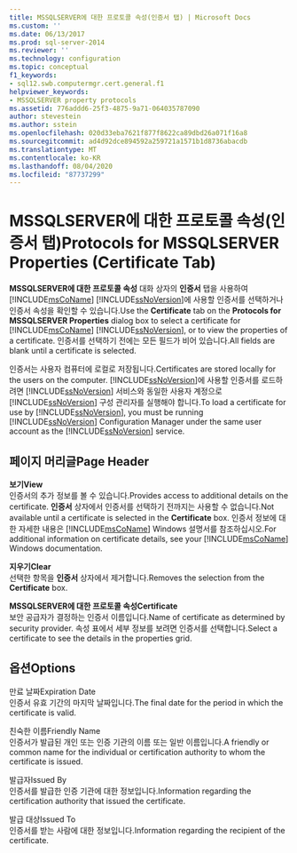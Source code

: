 ```yaml
---
title: MSSQLSERVER에 대한 프로토콜 속성(인증서 탭) | Microsoft Docs
ms.custom: ''
ms.date: 06/13/2017
ms.prod: sql-server-2014
ms.reviewer: ''
ms.technology: configuration
ms.topic: conceptual
f1_keywords:
- sql12.swb.computermgr.cert.general.f1
helpviewer_keywords:
- MSSQLSERVER property protocols
ms.assetid: 776addd6-25f3-4875-9a71-064035787090
author: stevestein
ms.author: sstein
ms.openlocfilehash: 020d33eba7621f877f8622ca89dbd26a071f16a8
ms.sourcegitcommit: ad4d92dce894592a259721a1571b1d8736abacdb
ms.translationtype: MT
ms.contentlocale: ko-KR
ms.lasthandoff: 08/04/2020
ms.locfileid: "87737299"
---
```

# <a name="protocols-for-mssqlserver-properties-certificate-tab"></a><span data-ttu-id="c9a18-102">MSSQLSERVER에 대한 프로토콜 속성(인증서 탭)</span><span class="sxs-lookup"><span data-stu-id="c9a18-102">Protocols for MSSQLSERVER Properties (Certificate Tab)</span></span>
  <span data-ttu-id="c9a18-103">**MSSQLSERVER에 대한 프로토콜 속성** 대화 상자의 **인증서** 탭을 사용하여 [!INCLUDE[msCoName](../../includes/msconame-md.md)] [!INCLUDE[ssNoVersion](../../includes/ssnoversion-md.md)]에 사용할 인증서를 선택하거나 인증서 속성을 확인할 수 있습니다.</span><span class="sxs-lookup"><span data-stu-id="c9a18-103">Use the **Certificate** tab on the **Protocols for MSSQLSERVER Properties** dialog box to select a certificate for [!INCLUDE[msCoName](../../includes/msconame-md.md)] [!INCLUDE[ssNoVersion](../../includes/ssnoversion-md.md)], or to view the properties of a certificate.</span></span> <span data-ttu-id="c9a18-104">인증서를 선택하기 전에는 모든 필드가 비어 있습니다.</span><span class="sxs-lookup"><span data-stu-id="c9a18-104">All fields are blank until a certificate is selected.</span></span>  
  
 <span data-ttu-id="c9a18-105">인증서는 사용자 컴퓨터에 로컬로 저장됩니다.</span><span class="sxs-lookup"><span data-stu-id="c9a18-105">Certificates are stored locally for the users on the computer.</span></span> <span data-ttu-id="c9a18-106">[!INCLUDE[ssNoVersion](../../includes/ssnoversion-md.md)]에 사용할 인증서를 로드하려면 [!INCLUDE[ssNoVersion](../../includes/ssnoversion-md.md)] 서비스와 동일한 사용자 계정으로 [!INCLUDE[ssNoVersion](../../includes/ssnoversion-md.md)] 구성 관리자를 실행해야 합니다.</span><span class="sxs-lookup"><span data-stu-id="c9a18-106">To load a certificate for use by [!INCLUDE[ssNoVersion](../../includes/ssnoversion-md.md)], you must be running [!INCLUDE[ssNoVersion](../../includes/ssnoversion-md.md)] Configuration Manager under the same user account as the [!INCLUDE[ssNoVersion](../../includes/ssnoversion-md.md)] service.</span></span>  
  
## <a name="page-header"></a><span data-ttu-id="c9a18-107">페이지 머리글</span><span class="sxs-lookup"><span data-stu-id="c9a18-107">Page Header</span></span>  
 <span data-ttu-id="c9a18-108">**보기**</span><span class="sxs-lookup"><span data-stu-id="c9a18-108">**View**</span></span>  
 <span data-ttu-id="c9a18-109">인증서의 추가 정보를 볼 수 있습니다.</span><span class="sxs-lookup"><span data-stu-id="c9a18-109">Provides access to additional details on the certificate.</span></span> <span data-ttu-id="c9a18-110">**인증서** 상자에서 인증서를 선택하기 전까지는 사용할 수 없습니다.</span><span class="sxs-lookup"><span data-stu-id="c9a18-110">Not available until a certificate is selected in the **Certificate** box.</span></span> <span data-ttu-id="c9a18-111">인증서 정보에 대한 자세한 내용은 [!INCLUDE[msCoName](../../includes/msconame-md.md)] Windows 설명서를 참조하십시오.</span><span class="sxs-lookup"><span data-stu-id="c9a18-111">For additional information on certificate details, see your [!INCLUDE[msCoName](../../includes/msconame-md.md)] Windows documentation.</span></span>  
  
 <span data-ttu-id="c9a18-112">**지우기**</span><span class="sxs-lookup"><span data-stu-id="c9a18-112">**Clear**</span></span>  
 <span data-ttu-id="c9a18-113">선택한 항목을 **인증서** 상자에서 제거합니다.</span><span class="sxs-lookup"><span data-stu-id="c9a18-113">Removes the selection from the **Certificate** box.</span></span>  
  
 <span data-ttu-id="c9a18-114">**MSSQLSERVER에 대한 프로토콜 속성**</span><span class="sxs-lookup"><span data-stu-id="c9a18-114">**Certificate**</span></span>  
 <span data-ttu-id="c9a18-115">보안 공급자가 결정하는 인증서 이름입니다.</span><span class="sxs-lookup"><span data-stu-id="c9a18-115">Name of certificate as determined by security provider.</span></span> <span data-ttu-id="c9a18-116">속성 표에서 세부 정보를 보려면 인증서를 선택합니다.</span><span class="sxs-lookup"><span data-stu-id="c9a18-116">Select a certificate to see the details in the properties grid.</span></span>  
  
## <a name="options"></a><span data-ttu-id="c9a18-117">옵션</span><span class="sxs-lookup"><span data-stu-id="c9a18-117">Options</span></span>  
 <span data-ttu-id="c9a18-118">만료 날짜</span><span class="sxs-lookup"><span data-stu-id="c9a18-118">Expiration Date</span></span>  
 <span data-ttu-id="c9a18-119">인증서 유효 기간의 마지막 날짜입니다.</span><span class="sxs-lookup"><span data-stu-id="c9a18-119">The final date for the period in which the certificate is valid.</span></span>  
  
 <span data-ttu-id="c9a18-120">친숙한 이름</span><span class="sxs-lookup"><span data-stu-id="c9a18-120">Friendly Name</span></span>  
 <span data-ttu-id="c9a18-121">인증서가 발급된 개인 또는 인증 기관의 이름 또는 일반 이름입니다.</span><span class="sxs-lookup"><span data-stu-id="c9a18-121">A friendly or common name for the individual or certification authority to whom the certificate is issued.</span></span>  
  
 <span data-ttu-id="c9a18-122">발급자</span><span class="sxs-lookup"><span data-stu-id="c9a18-122">Issued By</span></span>  
 <span data-ttu-id="c9a18-123">인증서를 발급한 인증 기관에 대한 정보입니다.</span><span class="sxs-lookup"><span data-stu-id="c9a18-123">Information regarding the certification authority that issued the certificate.</span></span>  
  
 <span data-ttu-id="c9a18-124">발급 대상</span><span class="sxs-lookup"><span data-stu-id="c9a18-124">Issued To</span></span>  
 <span data-ttu-id="c9a18-125">인증서를 받는 사람에 대한 정보입니다.</span><span class="sxs-lookup"><span data-stu-id="c9a18-125">Information regarding the recipient of the certificate.</span></span>  
  
  
